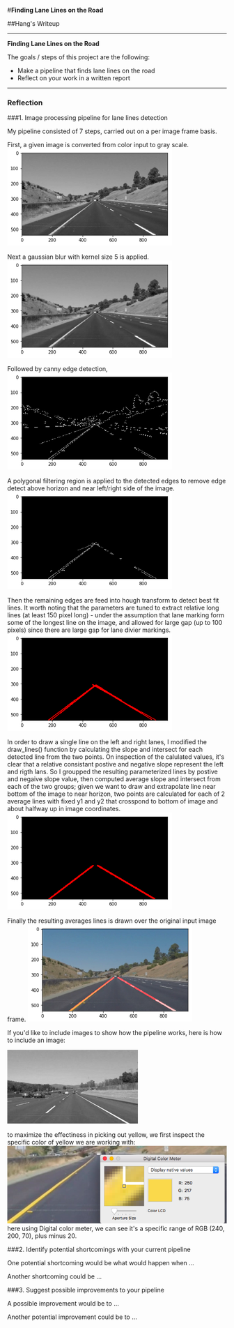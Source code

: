 #**Finding Lane Lines on the Road** 

##Hang's Writeup

---

**Finding Lane Lines on the Road**

The goals / steps of this project are the following:
* Make a pipeline that finds lane lines on the road
* Reflect on your work in a written report


[//]: # (Image References)

[image1]: ./examples/grayscale.jpg "Grayscale"
[yellow_img]: ./screen_cap/yellow.png "yellow color pic"
[1]: ./screen_cap/1_gray.png "gray scale coversion"
[2]: ./screen_cap/2_blur.png "gaussian blur image"
[3]: ./screen_cap/3_edge.png "canny edge detection"
[4]: ./screen_cap/4_region.png "apply region filter"
[5]: ./screen_cap/5_lines.png "line extraction"
[6]: ./screen_cap/6_avg_line.png "compute slope/intersect"
[7]: ./screen_cap/7_draw_over.png "draw over the original frame"










---

### Reflection

###1. Image processing pipeline for lane lines detection

My pipeline consisted of 7 steps, carried out on a per image frame basis. 

First, a given image is converted from color input to gray scale. 
![alt text][1]

Next a gaussian blur with kernel size 5 is applied. 
![alt text][2]

Followed by canny edge detection, 
![alt text][3]

A polygonal filtering region is applied to the detected edges to remove edge detect above horizon and near left/right side of the image. 
![alt text][4]

Then the remaining edges are feed into hough transform to detect best fit lines. It worth noting that the parameters are tuned to extract relative long lines (at least 150 pixel long) - under the assumption that  lane marking form some of the longest line on the image, and allowed for large gap (up to 100 pixels) since there are large gap for lane divier markings.  
![alt text][5]

In order to draw a single line on the left and right lanes, I modified the draw_lines() function by calculating the slope and intersect for each detected line from the two points. On inspection of the calulated values, it's clear that a relative consistant postive and negative slope represent the left and rigth lans. So I groupped the resulting parameterized lines by postive and negaive slope value, then computed average slope and intersect  from each of the two groups; given we want to draw and extrapolate line near bottom of the image to near horizon, two points are calculated for each of 2 average lines with fixed y1 and y2 that crosspond to bottom of image and about halfway up in image coordinates. 
![alt text][6]

Finally the resulting averages lines is drawn over the original input image frame. 
![alt text][7]

If you'd like to include images to show how the pipeline works, here is how to include an image: 

![alt text][image1]

to maximize the effectiness in picking out yellow, we first inspect the specific color of yellow we are working with:
![alt text][yellow_img]
here using Digital color meter, we can see it's a specific range of RGB (240, 200, 70), plus minus 20. 



###2. Identify potential shortcomings with your current pipeline


One potential shortcoming would be what would happen when ... 

Another shortcoming could be ...


###3. Suggest possible improvements to your pipeline

A possible improvement would be to ...

Another potential improvement could be to ...